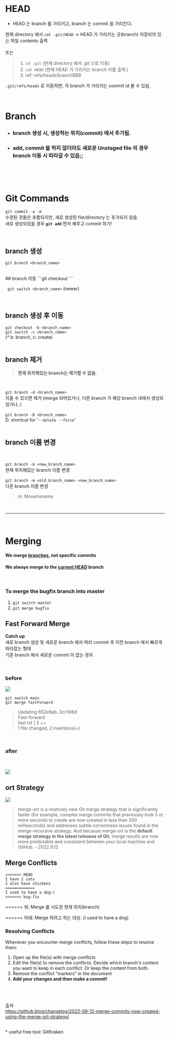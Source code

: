 

# HEAD
- HEAD 는 branch 를 가리키고, branch 는 commit 을 가리킨다.

현재 directory 에서 ```cat .git/HEAD```  -> HEAD 가 가리키는 곳(branch) 저장되어 있는 파일  contents 출력
<br>
<br>
또는
> 1. ```cd .git``` (현재 directory 에서 .git 으로 이동)  
> 2. ```cat HEAD``` (현재 HEAD 가 가리키는 branch 이름 출력.)
> 3.  ref: refs/heads/branchBBB

```.git/refs/heads``` 로 이동하면, 각 branch 가 가리키는 commit id 볼 수 있음.


<br>


# Branch

- ### branch 생성 시, 생성하는 위치(commit) 에서 추가됨.

- ### add, commit 을 하지 않더라도 새로운 Unstaged file 의 경우 branch 이동 시 따라갈 수 있음;; 

<br><br><br>

# Git Commands

```git commit -a -m```  
수정된 것들은 포함되지만, 새로 생성된 file/directory 는 추가되지 않음.  
새로 생성되었을 경우 **```git add```** 먼저 해주고 commit 하기!

<br>

## branch 생성
```git branch <branch_name>```

<br>
## branch 이동
```git checkout <branch_name>```

``` git switch <branch_name>``` (newer)

<br>

## branch 생성 후 이동

```git checkout -b <branch_name>```  
```git switch -c <branch_name>```  
(_*_ b: branch, c: create)  
<br>

## branch 제거
>**현재 위치해있는 branch는 제거할 수 없음.**
<br>

```git branch -d <branch_name>```<br>
지울 수 있으면 제거 (merge 되어있거나, 다른 branch 가 해당 branch 내에서 생성되었거나..)
<br>
<br>
```git branch -D <branch_name>```  
  D: shortcut for  '```--delete --force```'
<br>
<br>

## branch 이름 변경
<br>

```git branch -m <new_branch_name>```  
현재 위치해있는 branch 이름 변경  
<br>
```git branch -m <old_branch_name> <new_branch_name>```  
다른 branch 이름 변경
> m: Move/rename

<br>
<hr>
<br>

# Merging

#### We merge <ins>branches</ins>, not specific commits  
#### We always merge to the <ins>current HEAD</ins> branch

<br>

### To merge the bugfix branch into master  

1. ```git switch master```  
2. ```git merge bugfix```  

## Fast Forward Merge
**Catch up**  
새로 branch 생성 및 새로운 branch 에서 여러 commit 후 이전 branch 에서 빠르게 따라잡는 형태   
기존 branch 에서 새로운 commit 이 없는 경우.

<br>

### before

![](beforeFastForward.png)
<br>
```
git switch main
git merge fastForward
```

>Updating 652e6ab..3cc106d  
>Fast-forward  
>fast.txt | 2 ++  
>1 file changed, 2 insertions(+)

<br>

### after
<br>

![](afterFastForward.png)

## ort Strategy

![](merge_ort_strategy.png)

>merge-ort is a relatively new Git merge strategy that is significantly faster (for example, complex merge commits that previously took 5 or more seconds to create are now created in less than 200 milliseconds) and addresses subtle correctness issues found in the merge-recursive strategy. And because merge-ort is the **default merge strategy in the latest releases of Git**, merge results are now more predictable and consistent between your local machine and GitHub. -  2022.9.12


## Merge Conflicts
```
<<<<<<< HEAD
I have 2 cats
I also have chickens
=============
I used to have a dog:(
>>>>>>> bug-fix
```
====== 위: Merge 를 시도한 현재 위치(branch)

====== 아래: Merge 하려고 하는 대상. (I used to have a dog)

### Resolving Conflicts
Whenever you encounter merge conflicts, follow these steps to resolve them:
1. Open up the file(s) with merge conflicts
2. Edit the file(s) to remove the conflicts. Decide which branch's content you want to keep in each conflict. Or keep the content from both.
3. Remove the conflict "markers" in the document
4. **Add your changes and then make a commit!**




<br><br><br>
출처  
https://github.blog/changelog/2022-09-12-merge-commits-now-created-using-the-merge-ort-strategy/

<br>
* useful free tool: GitKraken